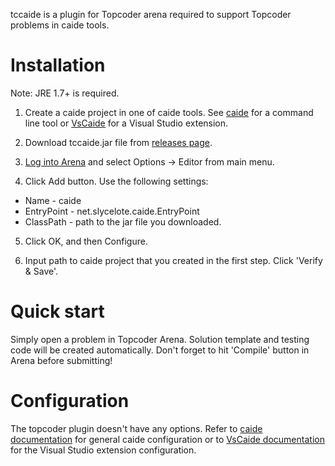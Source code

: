tccaide is a plugin for Topcoder arena required to support Topcoder problems
in caide tools.

# Installation

Note: JRE 1.7+ is required.

1. Create a caide project in one of caide tools. See
   [caide](https://github.com/slycelote/caide/tree/release/libcaide/README.md)
   for a command line tool or
   [VsCaide](https://github.com/slycelote/caide/tree/release/vscaide/README.md)
   for a Visual Studio extension.

2. Download tccaide.jar file from
   [releases page](https://github.com/slycelote/caide/releases/).

3. [Log into
   Arena](http://www.topcoder.com/contest/arena/ContestAppletProd7.2.jnlp) and
   select Options -> Editor from main menu.

4. Click Add button. Use the following settings:
  * Name - caide
  * EntryPoint - net.slycelote.caide.EntryPoint
  * ClassPath - path to the jar file you downloaded.

5. Click OK, and then Configure.

6. Input path to caide project that you created in the first step. Click
   'Verify & Save'.

# Quick start

Simply open a problem in Topcoder Arena. Solution template and testing code
will be created automatically. Don't forget to hit 'Compile' button in Arena
before submitting!


# Configuration

The topcoder plugin doesn't have any options. Refer to [caide
documentation](https://github.com/slycelote/caide/tree/release/libcaide/README.md)
for general caide configuration or to
[VsCaide documentation](https://github.com/slycelote/caide/tree/release/vscaide/README.md)
for the Visual Studio extension configuration.

